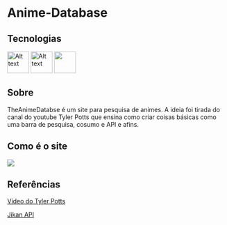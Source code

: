 # Anime-Database

## Tecnologias
<div style='display= inline; margin=5'>
<img src="https://repository-images.githubusercontent.com/410214337/070f2aba-d9d6-4699-b887-9a0f29015b1b" alt="Alt text" title="Optional title" width=50>
<img src="https://upload.wikimedia.org/wikipedia/commons/thumb/9/96/Sass_Logo_Color.svg/1200px-Sass_Logo_Color.svg.png" alt="Alt text" title="Optional title" width=50>
<img src="https://upload.wikimedia.org/wikipedia/commons/thumb/9/99/Unofficial_JavaScript_logo_2.svg/1200px-Unofficial_JavaScript_logo_2.svg.png" width=50>
</div>

## Sobre

TheAnimeDatabse é um site para pesquisa de animes. A ideia foi tirada do canal do youtube Tyler Potts que ensina como criar coisas básicas como uma barra de pesquisa, cosumo e API e afins.

## Como é o site
<img src="https://i.imgur.com/PHnqzRB.png">

## Referências

<a href='https://www.youtube.com/watch?v=ZZA-QrBBM3Y'>Vídeo do Tyler Potts</a>
<p><a href='https://jikan.moe'>Jikan API</a><p>
